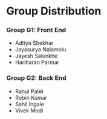 # Group Distribution

### Group G1: Front End
- Aditya Shekhar
- Jayasurya Nalamolu
- Jayesh Salunkhe
- Hariharan Parmar

### Group G2: Back End
- Rahul Patel
- Robin Kumar
- Sahil Ingale
- Vivek Modi
